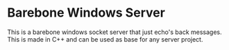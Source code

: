 # Barebone Windows Server

This is a barebone windows socket server that just echo's back messages. This is made in C++ and can be used as base for any server project.
